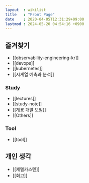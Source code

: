 ```yaml
---
layout  : wikilist
title   : "Front Page"
date    : 2020-04-05T12:31:29+09:00
lastmod : 2024-05-20 04:54:16 +0900
---
```


## 즐겨찾기
- [[observability-engineering-kr]]
- [[devops]]
- [[kubernetes]]
- [[시계열 예측과 분석]]

### Study
- [[lectures]]
- [[study-note]]
- [[계룡 개발 모임]]
- [[Others]]

### Tool
- [[tool]]

## 개인 생각
- [[제텔카스텐]]
- [[회고]]
